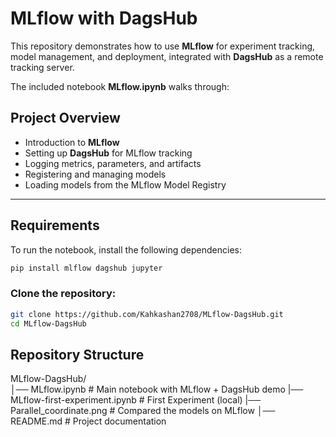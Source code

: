 # MLflow with DagsHub 

This repository demonstrates how to use **MLflow** for experiment tracking, model management, and deployment, integrated with **DagsHub** as a remote tracking server.  

The included notebook **MLflow.ipynb** walks through:  

##  Project Overview
- Introduction to **MLflow**
- Setting up **DagsHub** for MLflow tracking
- Logging metrics, parameters, and artifacts
- Registering and managing models
- Loading models from the MLflow Model Registry

---

## Requirements
To run the notebook, install the following dependencies:

```bash
pip install mlflow dagshub jupyter
```

###  Clone the repository:
```bash
git clone https://github.com/Kahkashan2708/MLflow-DagsHub.git
cd MLflow-DagsHub
```

##  Repository Structure

MLflow-DagsHub/  
│── MLflow.ipynb    # Main notebook with MLflow + DagsHub demo
|── MLflow-first-experiment.ipynb  # First Experiment (local)
|── Parallel_coordinate.png  # Compared the models on MLflow
│── README.md       # Project documentation  

